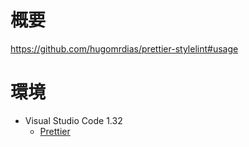 # 概要

https://github.com/hugomrdias/prettier-stylelint#usage

# 環境

* Visual Studio Code 1.32
  * [Prettier](https://marketplace.visualstudio.com/items?itemName=esbenp.prettier-vscode)
